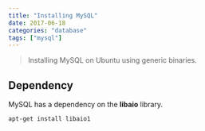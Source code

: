 ```yaml
---
title: "Installing MySQL"
date: 2017-06-18
categories: "database"
tags: ["mysql"]
---
```


> Installing MySQL on Ubuntu using generic binaries.

## Dependency

MySQL has a dependency on the **libaio** library.

```shell
apt-get install libaio1
```